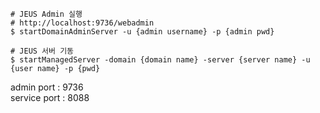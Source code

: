 ```shell
# JEUS Admin 실행
# http://localhost:9736/webadmin
$ startDomainAdminServer -u {admin username} -p {admin pwd}

# JEUS 서버 기동
$ startManagedServer -domain {domain name} -server {server name} -u {user name} -p {pwd}
```

admin port   : 9736  
service port : 8088